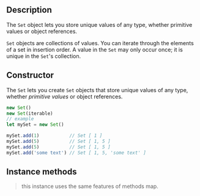 <link rel="stylesheet" href="https://cdn.jsdelivr.net/npm/bootstrap-icons@1.5.0/font/bootstrap-icons.css">
<link rel="stylesheet" href="../../lib/doc_style.css">

## Description
The `Set` object lets you store unique values of any type, whether primitive values or object references.

`Set` objects are collections of values. You can iterate through the elements of a set in insertion order. A value in the `Set` may only occur once; it is unique in the `Set`'s collection.

## Constructor
The `Set` lets you create `Set` objects that store unique values of any type, whether *primitive values* or object references.
```js
new Set()
new Set(iterable)
// example
let mySet = new Set()

mySet.add(1)           // Set [ 1 ]
mySet.add(5)           // Set [ 1, 5 ]
mySet.add(5)           // Set [ 1, 5 ]
mySet.add('some text') // Set [ 1, 5, 'some text' ]
```

## Instance methods
> this instance uses the same features of methods map.














